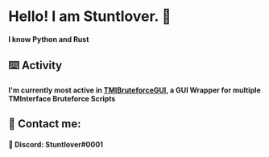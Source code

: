 # Hello! I am Stuntlover. 👋
#### I know Python and Rust

## ⌨️ Activity
#### I'm currently most active in [TMIBruteforceGUI](https://github.com/CodyNinja1/TMIBruteforceGUI), a GUI Wrapper for multiple TMInterface Bruteforce Scripts

## 💬 Contact me:
#### 🔵 Discord: Stuntlover#0001
